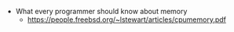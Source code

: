 - What every programmer should know about memory
	- https://people.freebsd.org/~lstewart/articles/cpumemory.pdf